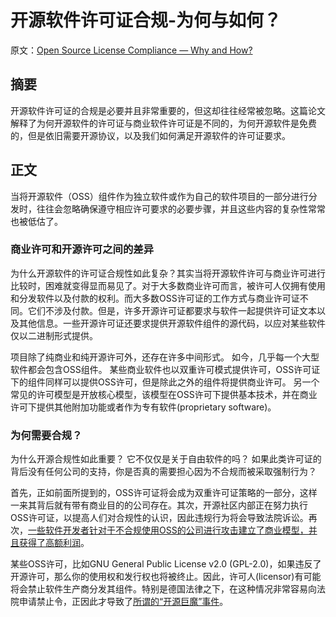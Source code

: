 # 开源软件许可证合规-为何与如何？ 

原文：[Open Source License Compliance — Why and How?](https://ieeexplore.ieee.org/document/8780404)

## 摘要

开源软件许可证的合规是必要并且非常重要的，但这却往往经常被忽略。这篇论文解释了为何开源软件的许可证与商业软件许可证是不同的，为何开源软件是免费的，但是依旧需要开源协议，以及我们如何满足开源软件的许可证要求。

## 正文

当将开源软件（OSS）组件作为独立软件或作为自己的软件项目的一部分进行分发时，往往会忽略确保遵守相应许可要求的必要步骤，并且这些内容的复杂性常常也被低估了。

### 商业许可和开源许可之间的差异

为什么开源软件的许可证合规性如此复杂？其实当将开源软件许可与商业许可进行比较时，困难就变得显而易见了。对于大多数商业许可而言，被许可人仅拥有使用和分发软件以及付款的权利。而大多数OSS许可证的工作方式与商业许可证不同。它们不涉及付款。但是，许多开源许可证都要求与软件一起提供许可证文本以及其他信息。一些开源许可证还要求提供开源软件组件的源代码，以应对某些软件仅以二进制形式提供。

项目除了纯商业和纯开源许可外，还存在许多中间形式。 如今，几乎每一个大型软件都会包含OSS组件。 某些商业软件也以双重许可模式提供许可，OSS许可证下的组件同样可以提供OSS许可，但是除此之外的组件将提供商业许可。 另一个常见的许可模型是开放核心模型，该模型在OSS许可下提供基本技术，并在商业许可下提供其他附加功能或者作为专有软件(proprietary software)。

### 为何需要合规？

为什么开源合规性如此重要？ 它不仅仅是关于自由软件的吗？ 如果此类许可证的背后没有任何公司的支持，你是否真的需要担心因为不合规而被采取强制行为？

首先，正如前面所提到的，OSS许可证将会成为双重许可证策略的一部分，这样一来其背后就有带有商业目的的公司存在。其次，开源社区内部正在努力执行OSS许可证，以提高人们对合规性的认识，因此违规行为将会导致法院诉讼。再次，[一些软件开发者针对于不合规使用OSS的公司进行攻击建立了商业模型，并且获得了高额利润](https://www.zdnet.com/article/linux-beats-internal-legal-threat/)。

某些OSS许可，比如GNU General Public License v2.0 (GPL-2.0)，如果违反了开源许可，那么你的使用权和发行权也将被终止。因此，许可人(licensor)有可能将会禁止软件生产商分发其组件。特别是德国法律之下，在这种情况非常容易向法院申请禁止令，正因此才导致了[所谓的“开源巨魔”事件](https://www.theregister.co.uk/2017/10/18/linux_kernel_community_enforcement_statement/)。









